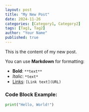 ```yaml
---
layout: post
title: "My New Post"
date: 2024-11-26
categories: [Category1, Category2]
tags: [Tag1, Tag2]
author: "Your Name"
published: true
---
```

This is the content of my new post.

You can use **Markdown** for formatting:
- **Bold**: `**text**`
- *Italic*: `*text*`
- [Links](https://example.com): `[Link text](URL)`

### Code Block Example:
```python
print("Hello, World!")

